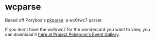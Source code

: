 # wcparse

Based off Porybox's [pkparse](https://github.com/porybox/pkparse): a wc6/wc7 parser. 

If you don't have the wc6/wc7 for the wondercard you want to view, you can download it [here at Project Pokemon's Event Gallery](https://github.com/projectpokemon/EventsGallery).
